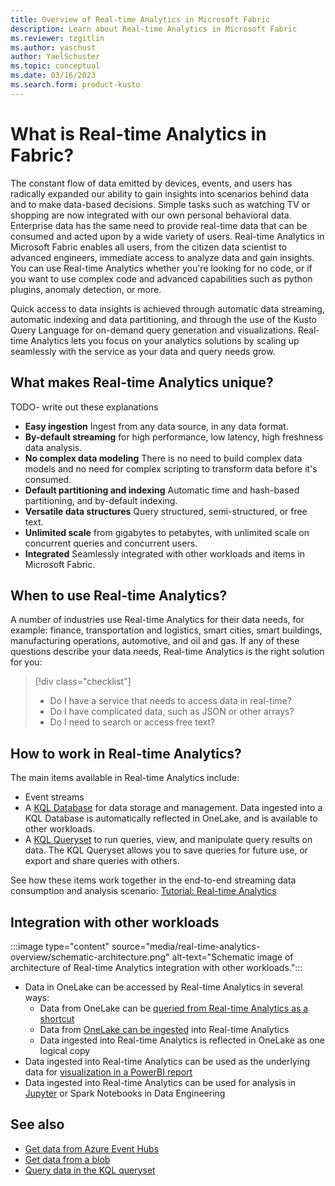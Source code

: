 ```yaml
---
title: Overview of Real-time Analytics in Microsoft Fabric
description: Learn about Real-time Analytics in Microsoft Fabric
ms.reviewer: tzgitlin
ms.author: yaschust
author: YaelSchuster
ms.topic: conceptual
ms.date: 03/16/2023
ms.search.form: product-kusto
---
```

# What is Real-time Analytics in Fabric?

The constant flow of data emitted by devices, events, and users has radically expanded our ability to gain insights into scenarios behind data and to make data-based decisions. Simple tasks such as watching TV or shopping are now integrated with our own personal behavioral data. Enterprise data has the same need to provide real-time data that can be consumed and acted upon by a wide variety of users. Real-time Analytics in Microsoft Fabric enables all users, from the citizen data scientist to advanced engineers, immediate access to analyze data and gain insights. You can use Real-time Analytics whether you're looking for no code, or if you want to use complex code and advanced capabilities such as python plugins, anomaly detection, or more.

Quick access to data insights is achieved through automatic data streaming, automatic indexing and data partitioning, and through the use of the Kusto Query Language for on-demand query generation and visualizations. Real-time Analytics lets you focus on your analytics solutions by scaling up seamlessly with the service as your data and query needs grow.

## What makes Real-time Analytics unique?

TODO- write out these explanations

* **Easy ingestion** Ingest from any data source, in any data format.
* **By-default streaming** for high performance, low latency, high freshness data analysis.
* **No complex data modeling** There is no need to build complex data models and no need for complex scripting to transform data before it's consumed.
* **Default partitioning and indexing** Automatic time and hash-based partitioning, and by-default indexing.
* **Versatile data structures** Query structured, semi-structured, or free text.
* **Unlimited scale** from gigabytes to petabytes, with unlimited scale on concurrent queries and concurrent users.
* **Integrated** Seamlessly integrated with other workloads and items in Microsoft Fabric.

## When to use Real-time Analytics?

A number of industries use Real-time Analytics for their data needs, for example: finance, transportation and logistics, smart cities, smart buildings, manufacturing operations, automotive, and oil and gas. If any of these questions describe your data needs, Real-time Analytics is the right solution for you:

> [!div class="checklist"]
>
> * Do I have a service that needs to access data in real-time?
> * Do I have complicated data, such as JSON or other arrays?
> * Do I need to search or access free text?

## How to work in Real-time Analytics?

The main items available in Real-time Analytics include:

* Event streams <!-- which do what? -->
* A [KQL Database](create-database.md) for data storage and management. Data ingested into a KQL Database is automatically reflected in OneLake, and is available to other workloads.
* A [KQL Queryset](kusto-query-set.md) to run queries, view, and manipulate query results on data. The KQL Queryset allows you to save queries for future use, or export and share queries with others.

See how these items work together in the end-to-end streaming data consumption and analysis scenario: [Tutorial: Real-time Analytics](realtime-analytics-tutorial.md)

## Integration with other workloads

:::image type="content" source="media/real-time-analytics-overview/schematic-architecture.png" alt-text="Schematic image of architecture of Real-time Analytics integration with other workloads.":::

* Data in OneLake can be accessed by Real-time Analytics in several ways:
    * Data from OneLake can be [queried from Real-time Analytics as a shortcut](onelake-shortcut.md)
    * Data from [OneLake can be ingested](get-data-onelake.md) into Real-time Analytics
    * Data ingested into Real-time Analytics is reflected in OneLake as one logical copy
* Data ingested into Real-time Analytics can be used as the underlying data for [visualization in a PowerBI report](create-powerbi-report.md)
* Data ingested into Real-time Analytics can be used for analysis in [Jupyter](jupyter-notebook.md) or Spark Notebooks in Data Engineering

## See also

* [Get data from Azure Event Hubs](get-data-event-hub.md)
* [Get data from a blob](get-data-blob.md)
* [Query data in the KQL queryset](kusto-query-set.md)
